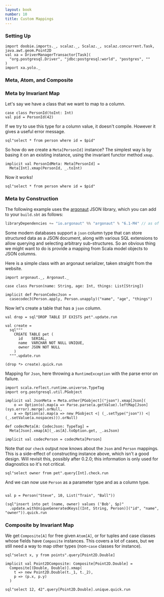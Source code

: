 ```yaml
---
layout: book
number: 10
title: Custom Mappings
---
```


### Setting Up

```tut:silent
import doobie.imports._, scalaz._, Scalaz._, scalaz.concurrent.Task, java.awt.geom.Point2D
val xa = DriverManagerTransactor[Task](
  "org.postgresql.Driver", "jdbc:postgresql:world", "postgres", ""
)
import xa.yolo._
```

### Meta, Atom, and Composite

### Meta by Invariant Map

Let's say we have a class that we want to map to a column.

```tut:silent
case class PersonId(toInt: Int)
val pid = PersonId(42)
```

If we try to use this type for a column value, it doesn't compile. However it gives a useful error message.

```tut:nofail
sql"select * from person where id = $pid"
```

So how do we create a `Meta[PersonId]` instance? The simplest way is by basing it on an existing instance, using the invariant functor method `xmap`.

```tut:silent
implicit val PersonIdMeta: Meta[PersonId] = 
  Meta[Int].xmap(PersonId, _.toInt)
```

Now it works!

```tut
sql"select * from person where id = $pid"
```

### Meta by Construction

The following example uses the [argonaut](http://argonaut.io/) JSON library, which you can add to your `build.sbt` as follows:

```scala
libraryDependencies += "io.argonaut" %% "argonaut" % "6.1-M4" // as of date of publication
```

Some modern databases support a `json` column type that can store structured data as a JSON document, along with various SQL extensions to allow querying and selecting arbitrary sub-structures. So an obvious thing we might want to do is provide a mapping from Scala model objects to JSON columns.

Here is a simple class with an argonaut serializer, taken straight from the website.

```tut:silent
import argonaut._, Argonaut._

case class Person(name: String, age: Int, things: List[String])
 
implicit def PersonCodecJson =
  casecodec3(Person.apply, Person.unapply)("name", "age", "things")
```

Now let's create a table that has a `json` column.

```tut:silent
val drop = sql"DROP TABLE IF EXISTS pet".update.run

val create = 
  sql"""
    CREATE TABLE pet (
      id    SERIAL,
      name  VARCHAR NOT NULL UNIQUE,
      owner JSON NOT NULL
    )
  """.update.run

(drop *> create).quick.run
```

Mapping for `Json`, here throwing a `RuntimeException` with the parse error on failure.

```tut:silent
import scala.reflect.runtime.universe.TypeTag
import org.postgresql.util.PGobject

implicit val JsonMeta = Meta.other[PGobject]("json").xmap[Json](
    o => Option(o).map(a => Parse.parse(a.getValue).leftMap[Json](sys.error).merge).orNull,
    a => Option(a).map(a => new PGobject <| (_.setType("json")) <| (_.setValue(a.nospaces))).orNull)

def codecMeta[A: CodecJson: TypeTag] =
  Meta[Json].xmap[A](_.as[A].toOption.get, _.asJson)

implicit val codecPerson = codecMeta[Person]
```

Note that our `check` output now knows about the `Json` and `Person` mappings. This is a side-effect of constructing instance above, which isn't a good design. Will revisit this, possibly after 0.2.0; this information is only used for diagnostics so it's not critical.

```tut:plain
sql"select owner from pet".query[Int].check.run
```

And we can now use `Person` as a parameter type and as a column type.

```tut

val p = Person("Steve", 10, List("Train", "Ball"))

(sql"insert into pet (name, owner) values ('Bob', $p)"
  .update.withUniqueGeneratedKeys[(Int, String, Person)]("id", "name", "owner")).quick.run

```


### Composite by Invariant Map

We get `Composite[A]` for free given `Atom[A]`, or for tuples and case classes whose fields have `Composite` instances. This covers a lot of cases, but we still need a way to map other types (non-`case` classes for instance). 


```tut:nofail
sql"select x, y from points".query[Point2D.Double]
```

```tut:silent
implicit val Point2DComposite: Composite[Point2D.Double] = 
  Composite[(Double, Double)].xmap(
    t => new Point2D.Double(t._1, t._2),
    p => (p.x, p.y)
  )
```

```tut
sql"select 12, 42".query[Point2D.Double].unique.quick.run
```

